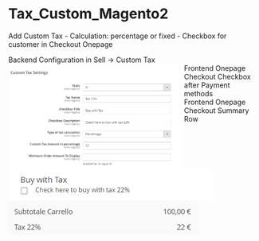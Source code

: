 # Tax_Custom_Magento2
Add Custom Tax - Calculation:  percentage or fixed - Checkbox for customer in Checkout Onepage
<div style="width:100%">
Backend Configuration in Sell -> Custom Tax
<img align="left" style="max-width:70%" src="https://github.com/francescoriganti/Tax_Custom_Magento2/blob/master/img_admin.png">
</div>
<div>
Frontend Onepage Checkout Checkbox after Payment methods
<img align="left"  src="https://github.com/francescoriganti/Tax_Custom_Magento2/blob/master/img_frontend_checkbox.png">
</div>
<div>
Frontend Onepage Checkout Summary Row
<img align="left" src="https://github.com/francescoriganti/Tax_Custom_Magento2/blob/master/img_frontend_summary.png">
</div>
